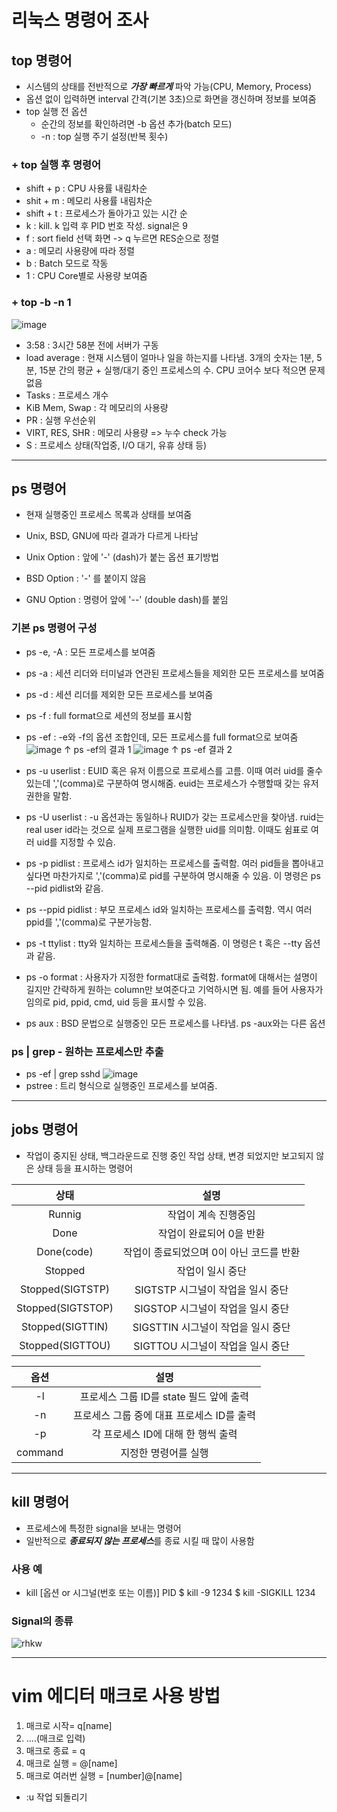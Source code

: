 # 리눅스 명령어 조사

## top 명령어
+ 시스템의 상태를 전반적으로 ***가장 빠르게*** 파악 가능(CPU, Memory, Process)
+ 옵션 없이 입력하면 interval 간격(기본 3초)으로 화면을 갱신하며 정보를 보여줌
+ top 실행 전 옵션
  - 순간의 정보를 확인하려면 -b 옵션 추가(batch 모드)
  - -n : top 실행 주기 설정(반복 횟수)

### + top 실행 후 명령어
  - shift + p : CPU 사용률 내림차순
  - shit + m : 메모리 사용률 내림차순
  - shift + t : 프로세스가 돌아가고 있는 시간 순
  - k : kill. k 입력 후 PID 번호 작성. signal은 9
  - f : sort field 선택 화면 -> q 누르면 RES순으로 정렬
  - a : 메모리 사용량에 따라 정렬
  - b : Batch 모드로 작동
  - 1 : CPU Core별로 사용량 보여줌
### + top -b -n 1
![image](https://user-images.githubusercontent.com/106803178/171900382-691d3753-5040-4d8f-abe7-8d5a8ccc85f6.png)

+ 3:58 : 3시간 58분 전에 서버가 구동
+ load average : 현재 시스템이 얼마나 일을 하는지를 나타냄. 3개의 숫자는 1분, 5분, 15분 간의 평균 + 실행/대기 중인 프로세스의 수. CPU 코어수 보다 적으면 문제 없음
+ Tasks : 프로세스 개수
+ KiB Mem, Swap : 각 메모리의 사용량
+ PR : 실행 우선순위
+ VIRT, RES, SHR : 메모리 사용량 => 누수 check 가능
+ S : 프로세스 상태(작업중, I/O 대기, 유휴 상태 등)

----------------------------

## ps 명령어
+ 현재 실행중인 프로세스 목록과 상태를 보여줌
+ Unix, BSD, GNU에 따라 결과가 다르게 나타남

+ Unix Option : 앞에 '-' (dash)가 붙는 옵션 표기방법 
+ BSD Option : '-' 를 붙이지 않음
+ GNU Option : 명령어 앞에 '--' (double dash)를 붙임

### 기본 ps 명령어 구성
+ ps -e, -A : 모든 프로세스를 보여줌 
+ ps -a : 세션 리더와 터미널과 연관된 프로세스들을 제외한 모든 프로세스를 보여줌
+ ps -d : 세션 리더를 제외한 모든 프로세스를 보여줌
+ ps -f : full format으로 세션의 정보를 표시함 
+ ps -ef : -e와 -f의 옵션 조합인데, 모든 프로세스를 full format으로 보여줌 
![image](https://user-images.githubusercontent.com/106803178/171902418-775aa211-ef7e-4b2f-8e14-5704551375fe.png)
↑ ps -ef의 결과 1
![image](https://user-images.githubusercontent.com/106803178/171902862-34eb6517-0695-491f-9f2c-33e16e0572a6.png)
↑ ps -ef 결과 2

+ ps -u userlist : EUID 혹은 유저 이름으로 프로세스를 고름. 이때 여러 uid를 줄수 있는데 ','(comma)로 구분하여 명시해줌. euid는 프로세스가 수행할때 갖는 유저 권한을 말함.
+ ps -U userlist : -u 옵션과는 동일하나 RUID가 갖는 프로세스만을 찾아냄. ruid는 real user id라는 것으로 실제 프로그램을 실행한 uid를 의미함. 이때도 쉼표로 여러 uid를 지정할 수 있슴.
+ ps -p pidlist : 프로세스 id가 일치하는 프로세스를 출력함. 여러 pid들을 뽑아내고 싶다면 마찬가지로 ','(comma)로 pid를 구분하여 명시해줄 수 있음. 이 명령은 ps --pid pidlist와 같음.
+ ps --ppid pidlist : 부모 프로세스 id와 일치하는 프로세스를 출력함. 역시 여러 ppid를 ','(comma)로 구분가능함.
+ ps -t ttylist : tty와 일치하는 프로세스들을 출력해줌. 이 명령은 t 혹은 --tty 옵션과 같음. 
+ ps -o format : 사용자가 지정한 format대로 출력함. format에 대해서는 설명이 길지만 간략하게 원하는 column만 보여준다고 기억하시면 됨. 예를 들어 사용자가 임의로 pid, ppid, cmd, uid 등을 표시할 수 있음.
+ ps aux : BSD 문법으로 실행중인 모든 프로세스를 나타냄. ps -aux와는 다른 옵션

### ps | grep - 원하는 프로세스만 추출
+ ps -ef | grep sshd
![image](https://user-images.githubusercontent.com/106803178/171904468-7c20c6da-e874-4abd-bb3b-62aea81e87ad.png)
+ pstree : 트리 형식으로 실행중인 프로세스를 보여줌.

--------------------

## jobs 명령어
+ 작업이 중지된 상태, 백그라운드로 진행 중인 작업 상태, 변경 되었지만 보고되지 않은 상태 등을 표시하는 명령어

|상태|설명|
|:--:|:--:|
|Runnig|작업이 계속 진행중임|
|Done|작업이 완료되어 0을 반환|
|Done(code)|작업이 종료되었으며 0이 아닌 코드를 반환|
|Stopped|작업이 일시 중단|
|Stopped(SIGTSTP)|SIGTSTP 시그널이 작업을 일시 중단|
|Stopped(SIGTSTOP)|SIGSTOP 시그널이 작업을 일시 중단|
|Stopped(SIGTTIN)|SIGSTTIN 시그널이 작업을 일시 중단|
|Stopped(SIGTTOU)|SIGTTOU 시그널이 작업을 일시 중단|





|옵션|설명|
|:--:|:--:|
|-l|프로세스 그룹 ID를 state 필드 앞에 출력|
|-n|프로세스 그룹 중에 대표 프로세스 ID를 출력|
|-p|각 프로세스 ID에 대해 한 행씩 출력|
|command|지정한 명령어를 실행|

------------------

## kill 명령어
+ 프로세스에 특정한 signal을 보내는 명령어
+ 일반적으로 ***종료되지 않는 프로세스***를 종료 시킬 때 많이 사용함

### 사용 예
+ kill [옵션 or 시그널(번호 또는 이름)] PID
$ kill -9 1234
$ kill -SIGKILL 1234

### Signal의 종류
![rhkw](https://user-images.githubusercontent.com/106803178/171917212-71ee0da2-3482-4c00-b40d-730e96310694.PNG)

-------------------------
# vim 에디터 매크로 사용 방법

1. 매크로 시작= q[name]
2. ....(매크로 입력)
3. 매크로 종료 = q
4. 매크로 실행 = @[name]
5. 매크로 여러번 실행 = [number]@[name] 

+ :u 작업 되돌리기
